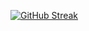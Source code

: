 [![GitHub Streak](https://streak-stats.demolab.com/?user=elia-orsini&theme=github-dark-blue)](https://git.io/streak-stats)
